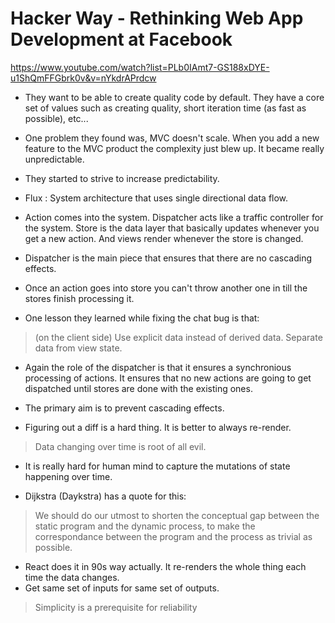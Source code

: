 # Hacker Way - Rethinking Web App Development at Facebook
https://www.youtube.com/watch?list=PLb0IAmt7-GS188xDYE-u1ShQmFFGbrk0v&v=nYkdrAPrdcw

- They want to be able to create quality code by default. They have a core set of values such as creating quality, short iteration time (as fast as possible), etc... 

- One problem they found was, MVC doesn't scale. When you add a new feature to the MVC product the complexity just blew up. It became really unpredictable.

- They started to strive to increase predictability.

- Flux : System architecture that uses single directional data flow.

- Action comes into the system. Dispatcher acts like a traffic controller for the system. Store is the data layer that basically updates whenever you get a new action. And views render whenever the store is changed.

- Dispatcher is the main piece that ensures that there are no cascading effects.

- Once an action goes into store you can't throw another one in till the stores finish processing it.

- One lesson they learned while fixing the chat bug is that:
> (on the client side) Use explicit data instead of derived data. 
> Separate data from view state. 

- Again the role of the dispatcher is that it ensures a synchronious processing of actions. It ensures that no new actions are going to get dispatched until stores are done with the existing ones.

- The primary aim is to prevent cascading effects.

- Figuring out a diff is a hard thing. It is better to always re-render.

> Data changing over time is root of all evil.

- It is really hard for human mind to capture the mutations of state happening over time.

- Dijkstra (Daykstra) has a quote for this:
> We should do our utmost to shorten the conceptual gap between the static program and the dynamic process, to make the correspondance between the program and the process as trivial as possible.

- React does it in 90s way actually. It re-renders the whole thing each time the data changes.
- Get same set of inputs for same set of outputs.

> Simplicity is a prerequisite for reliability
